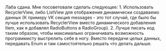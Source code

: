 Лаба сдана. Мне посоветовали сделать следующее:
    1. Использовать RecyclerView, либо ListView для отображения динамически создаваемо данных
    (К примеру VK секция messages - это тот случай, где было бы лучше использовать RecyclerView вместо динамического добавления Item, как я добавлял RadioButtons в RadioGroup).
    2. Лучше писать код таким образом, чтобы максимально ограничивать возможность программисту выстрелить себе в ногу. Вместо передачи целых данных, передавать Enum и там самостоятельно решать что делать дальше.
